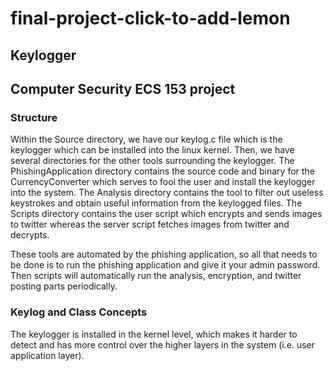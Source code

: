# final-project-click-to-add-lemon
## Keylogger
## Computer Security ECS 153 project

### Structure
Within the Source directory, we have our keylog.c file which is the keylogger which can be installed into the linux kernel. Then, we have several directories for the other tools surrounding the keylogger. The PhishingApplication directory contains the source code and binary for the CurrencyConverter which serves to fool the user and install the keylogger into the system. The Analysis directory contains the tool to filter out useless keystrokes and obtain useful information from the keylogged files. The Scripts directory contains the user script which encrypts and sends images to twitter whereas the server script fetches images from twitter and decrypts. 

These tools are automated by the phishing application, so all that needs to be done is to run the phishing application and give it your admin password. Then scripts will automatically run the analysis, encryption, and twitter posting parts periodically.

### Keylog and Class Concepts
The keylogger is installed in the kernel level, which makes it harder to detect and has more control over the higher layers in the system (i.e. user application layer). 

